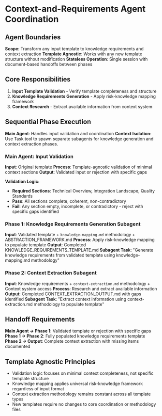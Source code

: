 # Context-and-Requirements Agent Coordination

## Agent Boundaries

**Scope**: Transform any input template to knowledge requirements and context extraction
**Template Agnostic**: Works with any new template structure without modification
**Stateless Operation**: Single session with document-based handoffs between phases

## Core Responsibilities

1. **Input Template Validation** - Verify template completeness and structure
2. **Knowledge Requirements Generation** - Apply risk-knowledge mapping framework  
3. **Context Research** - Extract available information from context system

## Sequential Phase Execution

**Main Agent**: Handles input validation and coordination
**Context Isolation**: Use Task tool to spawn separate subagents for knowledge generation and context extraction phases.

### Main Agent: Input Validation
**Input**: Original template
**Process**: Template-agnostic validation of minimal context sections
**Output**: Validated input or rejection with specific gaps

**Validation Logic:**
- **Required Sections**: Technical Overview, Integration Landscape, Quality Standards
- **Pass**: All sections complete, coherent, non-contradictory
- **Fail**: Any section empty, incomplete, or contradictory - reject with specific gaps identified

### Phase 1: Knowledge Requirements Generation Subagent
**Input**: Validated template + `knowledge-mapping.md` methodology + ABSTRACTION_FRAMEWORK.md
**Process**: Apply risk-knowledge mapping to populate template
**Output**: Completed KNOWLEDGE_REQUIREMENTS_TEMPLATE.md
**Subagent Task**: "Generate knowledge requirements from validated template using knowledge-mapping.md methodology"

### Phase 2: Context Extraction Subagent
**Input**: Knowledge requirements + `context-extraction.md` methodology + Context system access
**Process**: Research and extract available information
**Output**: Completed CONTEXT_EXTRACTION_OUTPUT.md with gaps identified
**Subagent Task**: "Extract context information using context-extraction.md methodology to populate template"

## Handoff Requirements

**Main Agent → Phase 1**: Validated template or rejection with specific gaps
**Phase 1 → Phase 2**: Fully populated knowledge requirements template
**Phase 2 → Output**: Complete context extraction with missing items documented

## Template Agnostic Principles

- Validation logic focuses on minimal context completeness, not specific template structure
- Knowledge mapping applies universal risk-knowledge framework regardless of input format
- Context extraction methodology remains constant across all template types
- New templates require no changes to core coordination or methodology files
